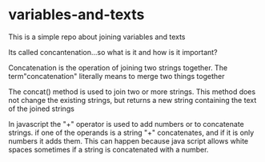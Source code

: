 # variables-and-texts

This is a simple repo about joining variables and texts

Its called concantenation...so what is it and how is it important?

Concatenation is the operation of joining two strings together. The term"concatenation" literally means to merge two things together

The concat() method is used to join two or more strings. This method does not change the existing strings, but returns a new string containing the text of the joined strings

In javascript the "+" operator is used to add numbers or to concatenate strings. if one of the operands is a string "+" concatenates, and if it is only numbers it adds them. This can happen because java script allows white spaces sometimes if a string is concatenated with a number.
